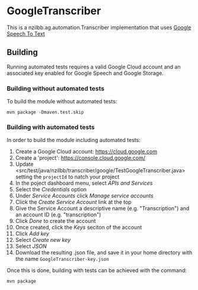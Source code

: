 # GoogleTranscriber

This is a nzilbb.ag.automation.Transcriber implementation that uses 
[Google Speech To Text](https://cloud.google.com/speech-to-text/) 

## Building

Running automated tests requires a valid Google Cloud account and an associated key
enabled for Google Speech and Google Storage.

### Building without automated tests

To build the module without automated tests:

```
mvn package -Dmaven.test.skip
```

### Building with automated tests

In order to build the module including automated tests:

1. Create a Google Cloud account: <https://cloud.google.com>
1. Create a 'project': <https://console.cloud.google.com/>
1. Update <src/test/java/nzilbb/transcriber/google/TestGoogleTranscriber.java> 
   setting the `projectId` to natch your project
1. In the poject dashboard menu, select *APIs and Services*
1. Select the *Credentials* option
1. Under *Service Accounts* click *Manage service accounts*
1. Click the *Create Service Account* link at the top
1. Give the Service Account a descriptive name (e.g. "Transcription") and an account ID
   (e.g. "transcription")
1. Click *Done* to create the account
1. Once created, click the *Keys* seciton of the account
1. Click *Add key*
1. Select *Create new key*
1. Select *JSON*
1. Download the resulting .json file, and save it in your home directory with the name
    `GoogleTranscriber-key.json`

Once this is done, building with tests can be achieved with the command:

```
mvn package
```
